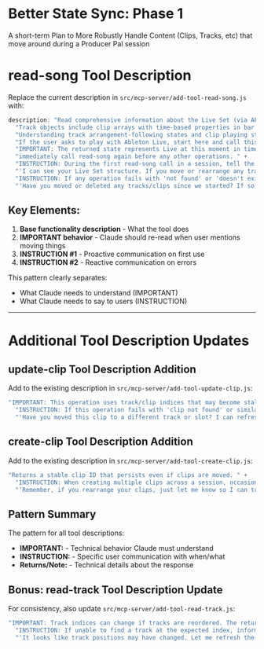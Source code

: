 # Better State Sync: Phase 1

A short-term Plan to More Robustly Handle Content (Clips, Tracks, etc) that move
around during a Producer Pal session

# read-song Tool Description

Replace the current description in `src/mcp-server/add-tool-read-song.js` with:

```javascript
description: "Read comprehensive information about the Live Set (via Ableton Producer Pal) including global settings and all tracks. " +
  "Track objects include clip arrays with time-based properties in bar|beat format. " +
  "Understanding track arrangement-following states and clip playing states helps determine which clips are currently audible and whether tracks will respond to Arrangement playback. " +
  "If the user asks to play with Ableton Live, start here and call this automatically. " +
  "IMPORTANT: The returned state represents Live at this moment in time. If the user mentions moving, deleting, or rearranging objects, " +
  "immediately call read-song again before any other operations. " +
  "INSTRUCTION: During the first read-song call in a session, tell the user something like: " +
  "'I can see your Live Set structure. If you move or rearrange any tracks, clips, or scenes during our session, just let me know and I'll refresh my view.' " +
  "INSTRUCTION: If any operation fails with 'not found' or 'doesn't exist' errors, ask the user: " +
  "'Have you moved or deleted any tracks/clips since we started? If so, I can refresh my view of your Live Set.'";
```

## Key Elements:

1. **Base functionality description** - What the tool does
2. **IMPORTANT behavior** - Claude should re-read when user mentions moving
   things
3. **INSTRUCTION #1** - Proactive communication on first use
4. **INSTRUCTION #2** - Reactive communication on errors

This pattern clearly separates:

- What Claude needs to understand (IMPORTANT)
- What Claude needs to say to users (INSTRUCTION)

---

# Additional Tool Description Updates

## update-clip Tool Description Addition

Add to the existing description in `src/mcp-server/add-tool-update-clip.js`:

```javascript
"IMPORTANT: This operation uses track/clip indices that may become stale if the user rearranges their session. " +
  "INSTRUCTION: If this operation fails with 'clip not found' or similar error, ask the user: " +
  "'Have you moved this clip to a different track or slot? I can refresh my view of your Live Set to find it.'";
```

## create-clip Tool Description Addition

Add to the existing description in `src/mcp-server/add-tool-create-clip.js`:

```javascript
"Returns a stable clip ID that persists even if clips are moved. " +
  "INSTRUCTION: When creating multiple clips across a session, occasionally remind users: " +
  "'Remember, if you rearrange your clips, just let me know so I can track their new positions.'";
```

## Pattern Summary

The pattern for all tool descriptions:

- **IMPORTANT:** - Technical behavior Claude must understand
- **INSTRUCTION:** - Specific user communication with when/what
- **Returns/Note:** - Technical details about the response

## Bonus: read-track Tool Description Update

For consistency, also update `src/mcp-server/add-tool-read-track.js`:

```javascript
"IMPORTANT: Track indices can change if tracks are reordered. The returned track ID remains stable. " +
  "INSTRUCTION: If unable to find a track at the expected index, inform the user: " +
  "'It looks like track positions may have changed. Let me refresh the Live Set structure.' Then call read-song.";
```
